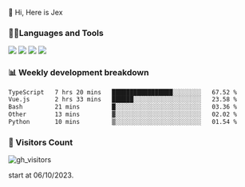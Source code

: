  👋 Hi, Here is Jex

 

### 🧑‍💻Languages and Tools

<code><a href="https://react.dev"><img src="https://api.iconify.design/logos:react.svg" /></a></code>
<code><a href="https://github.com/vuejs/core"><img src="https://api.iconify.design/logos:vue.svg" /></a></code> 
<code><a href="https://github.com/microsoft/TypeScript"><img src="https://api.iconify.design/logos:typescript-icon.svg" /></a></code>
<code><a href="https://threejs.org/"><img src="https://api.iconify.design/logos:threejs.svg" /></a></code>

### 📊 Weekly development breakdown

<!--START_SECTION:waka-->

```txt
TypeScript   7 hrs 20 mins   █████████████████░░░░░░░░   67.52 %
Vue.js       2 hrs 33 mins   ██████░░░░░░░░░░░░░░░░░░░   23.58 %
Bash         21 mins         █░░░░░░░░░░░░░░░░░░░░░░░░   03.36 %
Other        13 mins         ▓░░░░░░░░░░░░░░░░░░░░░░░░   02.02 %
Python       10 mins         ▒░░░░░░░░░░░░░░░░░░░░░░░░   01.54 %
```

<!--END_SECTION:waka-->


### 👀 Visitors Count

![gh_visitors](https://profile-counter.glitch.me/jexlau/count.svg)

start at 06/10/2023.
